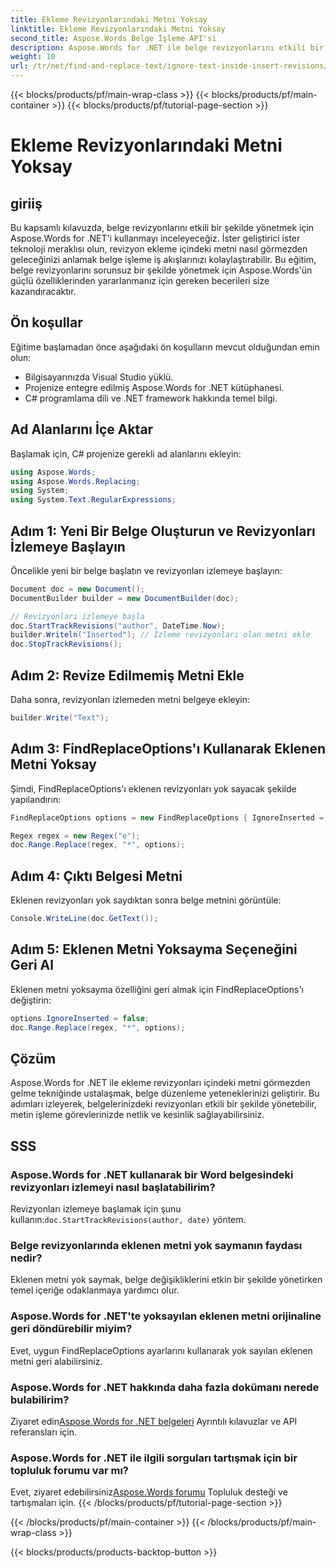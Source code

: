 ```yaml
---
title: Ekleme Revizyonlarındaki Metni Yoksay
linktitle: Ekleme Revizyonlarındaki Metni Yoksay
second_title: Aspose.Words Belge İşleme API'si
description: Aspose.Words for .NET ile belge revizyonlarını etkili bir şekilde nasıl yöneteceğinizi öğrenin. Düzenlemeyi kolaylaştırmak için ekleme revizyonlarındaki metni yok sayma tekniklerini keşfedin.
weight: 10
url: /tr/net/find-and-replace-text/ignore-text-inside-insert-revisions/
---
```


{{< blocks/products/pf/main-wrap-class >}}
{{< blocks/products/pf/main-container >}}
{{< blocks/products/pf/tutorial-page-section >}}

# Ekleme Revizyonlarındaki Metni Yoksay

## giriiş

Bu kapsamlı kılavuzda, belge revizyonlarını etkili bir şekilde yönetmek için Aspose.Words for .NET'i kullanmayı inceleyeceğiz. İster geliştirici ister teknoloji meraklısı olun, revizyon ekleme içindeki metni nasıl görmezden geleceğinizi anlamak belge işleme iş akışlarınızı kolaylaştırabilir. Bu eğitim, belge revizyonlarını sorunsuz bir şekilde yönetmek için Aspose.Words'ün güçlü özelliklerinden yararlanmanız için gereken becerileri size kazandıracaktır.

## Ön koşullar

Eğitime başlamadan önce aşağıdaki ön koşulların mevcut olduğundan emin olun:
- Bilgisayarınızda Visual Studio yüklü.
- Projenize entegre edilmiş Aspose.Words for .NET kütüphanesi.
- C# programlama dili ve .NET framework hakkında temel bilgi.

## Ad Alanlarını İçe Aktar

Başlamak için, C# projenize gerekli ad alanlarını ekleyin:
```csharp
using Aspose.Words;
using Aspose.Words.Replacing;
using System;
using System.Text.RegularExpressions;
```

## Adım 1: Yeni Bir Belge Oluşturun ve Revizyonları İzlemeye Başlayın

Öncelikle yeni bir belge başlatın ve revizyonları izlemeye başlayın:
```csharp
Document doc = new Document();
DocumentBuilder builder = new DocumentBuilder(doc);

// Revizyonları izlemeye başla
doc.StartTrackRevisions("author", DateTime.Now);
builder.Writeln("Inserted"); // İzleme revizyonları olan metni ekle
doc.StopTrackRevisions();
```

## Adım 2: Revize Edilmemiş Metni Ekle

Daha sonra, revizyonları izlemeden metni belgeye ekleyin:
```csharp
builder.Write("Text");
```

## Adım 3: FindReplaceOptions'ı Kullanarak Eklenen Metni Yoksay

Şimdi, FindReplaceOptions'ı eklenen revizyonları yok sayacak şekilde yapılandırın:
```csharp
FindReplaceOptions options = new FindReplaceOptions { IgnoreInserted = true };

Regex regex = new Regex("e");
doc.Range.Replace(regex, "*", options);
```

## Adım 4: Çıktı Belgesi Metni

Eklenen revizyonları yok saydıktan sonra belge metnini görüntüle:
```csharp
Console.WriteLine(doc.GetText());
```

## Adım 5: Eklenen Metni Yoksayma Seçeneğini Geri Al

Eklenen metni yoksayma özelliğini geri almak için FindReplaceOptions'ı değiştirin:
```csharp
options.IgnoreInserted = false;
doc.Range.Replace(regex, "*", options);
```

## Çözüm

Aspose.Words for .NET ile ekleme revizyonları içindeki metni görmezden gelme tekniğinde ustalaşmak, belge düzenleme yeteneklerinizi geliştirir. Bu adımları izleyerek, belgelerinizdeki revizyonları etkili bir şekilde yönetebilir, metin işleme görevlerinizde netlik ve kesinlik sağlayabilirsiniz.

## SSS

### Aspose.Words for .NET kullanarak bir Word belgesindeki revizyonları izlemeyi nasıl başlatabilirim?
 Revizyonları izlemeye başlamak için şunu kullanın:`doc.StartTrackRevisions(author, date)` yöntem.

### Belge revizyonlarında eklenen metni yok saymanın faydası nedir?
Eklenen metni yok saymak, belge değişikliklerini etkin bir şekilde yönetirken temel içeriğe odaklanmaya yardımcı olur.

### Aspose.Words for .NET'te yoksayılan eklenen metni orijinaline geri döndürebilir miyim?
Evet, uygun FindReplaceOptions ayarlarını kullanarak yok sayılan eklenen metni geri alabilirsiniz.

### Aspose.Words for .NET hakkında daha fazla dokümanı nerede bulabilirim?
 Ziyaret edin[Aspose.Words for .NET belgeleri](https://reference.aspose.com/words/net/) Ayrıntılı kılavuzlar ve API referansları için.

### Aspose.Words for .NET ile ilgili sorguları tartışmak için bir topluluk forumu var mı?
 Evet, ziyaret edebilirsiniz[Aspose.Words forumu](https://forum.aspose.com/c/words/8) Topluluk desteği ve tartışmaları için.
{{< /blocks/products/pf/tutorial-page-section >}}

{{< /blocks/products/pf/main-container >}}
{{< /blocks/products/pf/main-wrap-class >}}

{{< blocks/products/products-backtop-button >}}

